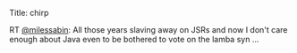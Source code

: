Title: chirp

RT <a href="http://twitter.com/milessabin">@milessabin</a>: All those years slaving away on JSRs and now I don't care enough about Java even to be bothered to vote on the lamba syn ...
